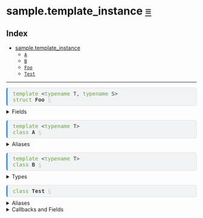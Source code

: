 sample.template\_instance [&equiv;](../index.md)
================================================

Index
-----

-   <a href="../sample/template_instance.md" id="index-link" class="link">sample.template_instance</a>
    -   <a href="../sample/template_instance.md#sample-template_instance-A" id="index-link" class="link"><code>A</code></a>
    -   <a href="../sample/template_instance.md#sample-template_instance-B" id="index-link" class="link"><code>B</code></a>
    -   <a href="../sample/template_instance.md#sample-template_instance-Foo" id="index-link" class="link"><code>Foo</code></a>
    -   <a href="../sample/template_instance.md#sample-template_instance-Test" id="index-link" class="link"><code>Test</code></a>

------------------------------------------------------------------------

<pre style="font-family:monospace;background-color:#f2f3f4;color:#373d3f;border:1px solid #dddddd;border-left:3px solid #0080ff;border-radius:5px 5px 5px 5px;margin-bottom:0.5em;padding:0.5em 1em 0.5em 1em">
<span style="color:#60ac39">template</span> &lt;<span style="color:#60ac39">typename</span> T, <span style="color:#60ac39">typename</span> S&gt;
<span style="color:#60ac39">struct</span> <span style="font-weight:bold">Foo</span> <a style="color:#c5c8c6" href="#sample-template_instance-Foo" id="sample-template_instance-Foo">§</a>
</pre>
<details>

<summary>Fields</summary>

-   <pre style="font-family:monospace;background-color:#f2f3f4;color:#373d3f;border:1px solid #dddddd;border-left:3px solid #0080ff;border-radius:5px 5px 5px 5px;margin-bottom:0.5em;padding:0.5em 1em 0.5em 1em">
    T <span style="font-weight:bold">x</span> <a style="color:#c5c8c6" href="#sample-template_instance-$quasi0-x" id="sample-template_instance-$quasi0-x">§</a>
    </pre>

-   <pre style="font-family:monospace;background-color:#f2f3f4;color:#373d3f;border:1px solid #dddddd;border-left:3px solid #0080ff;border-radius:5px 5px 5px 5px;margin-bottom:0.5em;padding:0.5em 1em 0.5em 1em">
    S <span style="font-weight:bold">y</span> <a style="color:#c5c8c6" href="#sample-template_instance-$quasi0-y" id="sample-template_instance-$quasi0-y">§</a>
    </pre>

</details>
<pre style="font-family:monospace;background-color:#f2f3f4;color:#373d3f;border:1px solid #dddddd;border-left:3px solid #0080ff;border-radius:5px 5px 5px 5px;margin-bottom:0.5em;padding:0.5em 1em 0.5em 1em">
<span style="color:#60ac39">template</span> &lt;<span style="color:#60ac39">typename</span> T&gt;
<span style="color:#60ac39">class</span> <span style="font-weight:bold">A</span> <a style="color:#c5c8c6" href="#sample-template_instance-A" id="sample-template_instance-A">§</a>
</pre>
<details>

<summary>Aliases</summary>

-   <pre style="font-family:monospace;background-color:#f2f3f4;color:#373d3f;border:1px solid #dddddd;border-left:3px solid #0080ff;border-radius:5px 5px 5px 5px;margin-bottom:0.5em;padding:0.5em 1em 0.5em 1em">
    <span style="color:#60ac39">using</span> <span style="font-weight:bold">A1_t</span> = T <a style="color:#c5c8c6" href="#sample-template_instance-A-A1_t" id="sample-template_instance-A-A1_t">§</a>
    </pre>

-   <pre style="font-family:monospace;background-color:#f2f3f4;color:#373d3f;border:1px solid #dddddd;border-left:3px solid #0080ff;border-radius:5px 5px 5px 5px;margin-bottom:0.5em;padding:0.5em 1em 0.5em 1em">
    <span style="color:#60ac39">template</span> &lt;<span style="color:#60ac39">auto</span> N&gt;
    <span style="color:#60ac39">using</span> <span style="font-weight:bold">A2_t</span> = T[N] <a style="color:#c5c8c6" href="#sample-template_instance-A-A2_t" id="sample-template_instance-A-A2_t">§</a>
    </pre>

</details>
<pre style="font-family:monospace;background-color:#f2f3f4;color:#373d3f;border:1px solid #dddddd;border-left:3px solid #0080ff;border-radius:5px 5px 5px 5px;margin-bottom:0.5em;padding:0.5em 1em 0.5em 1em">
<span style="color:#60ac39">template</span> &lt;<span style="color:#60ac39">typename</span> T&gt;
<span style="color:#60ac39">class</span> <span style="font-weight:bold">B</span> <a style="color:#c5c8c6" href="#sample-template_instance-B" id="sample-template_instance-B">§</a>
</pre>
<details>

<summary>Types</summary>

-   <pre style="font-family:monospace;background-color:#f2f3f4;color:#373d3f;border:1px solid #dddddd;border-left:3px solid #0080ff;border-radius:5px 5px 5px 5px;margin-bottom:0.5em;padding:0.5em 1em 0.5em 1em">
    <span style="color:#60ac39">template</span> &lt;<span style="color:#60ac39">typename</span> S&gt;
    <span style="color:#60ac39">class</span> <span style="font-weight:bold">A</span> <a style="color:#c5c8c6" href="#sample-template_instance-B-A" id="sample-template_instance-B-A">§</a>
    </pre>
    <details>

    <summary>Aliases</summary>

    -   <pre style="font-family:monospace;background-color:#f2f3f4;color:#373d3f;border:1px solid #dddddd;border-left:3px solid #0080ff;border-radius:5px 5px 5px 5px;margin-bottom:0.5em;padding:0.5em 1em 0.5em 1em">
        <span style="color:#60ac39">using</span> <span style="font-weight:bold">A1_t</span> = S <a style="color:#c5c8c6" href="#sample-template_instance-B-A-A1_t" id="sample-template_instance-B-A-A1_t">§</a>
        </pre>

    -   <pre style="font-family:monospace;background-color:#f2f3f4;color:#373d3f;border:1px solid #dddddd;border-left:3px solid #0080ff;border-radius:5px 5px 5px 5px;margin-bottom:0.5em;padding:0.5em 1em 0.5em 1em">
        <span style="color:#60ac39">template</span> &lt;<span style="color:#60ac39">auto</span> N&gt;
        <span style="color:#60ac39">using</span> <span style="font-weight:bold">A2_t</span> = S[N] <a style="color:#c5c8c6" href="#sample-template_instance-B-A-A2_t" id="sample-template_instance-B-A-A2_t">§</a>
        </pre>

    -   <pre style="font-family:monospace;background-color:#f2f3f4;color:#373d3f;border:1px solid #dddddd;border-left:3px solid #0080ff;border-radius:5px 5px 5px 5px;margin-bottom:0.5em;padding:0.5em 1em 0.5em 1em">
        <span style="color:#60ac39">using</span> <span style="font-weight:bold">A3_t</span> = <a style="color:#6684e1" href="../sample/template_instance.md#sample-template_instance-Foo"><span style="font-weight:bold">Foo</span></a>&lt;T, S&gt; <a style="color:#c5c8c6" href="#sample-template_instance-B-A-A3_t" id="sample-template_instance-B-A-A3_t">§</a>
        </pre>

    </details>

</details>
<pre style="font-family:monospace;background-color:#f2f3f4;color:#373d3f;border:1px solid #dddddd;border-left:3px solid #0080ff;border-radius:5px 5px 5px 5px;margin-bottom:0.5em;padding:0.5em 1em 0.5em 1em">
<span style="color:#60ac39">class</span> <span style="font-weight:bold">Test</span> <a style="color:#c5c8c6" href="#sample-template_instance-Test" id="sample-template_instance-Test">§</a>
</pre>
<details>

<summary>Aliases</summary>

-   <pre style="font-family:monospace;background-color:#f2f3f4;color:#373d3f;border:1px solid #dddddd;border-left:3px solid #0080ff;border-radius:5px 5px 5px 5px;margin-bottom:0.5em;padding:0.5em 1em 0.5em 1em">
    <span style="color:#60ac39">using</span> <span style="font-weight:bold">Bbool</span> = <a style="color:#6684e1" href="../sample/template_instance.md#sample-template_instance-B"><span style="font-weight:bold">B</span></a>&lt;<span style="color:#cfb017">bool</span>&gt; <a style="color:#c5c8c6" href="#sample-template_instance-Test-Bbool" id="sample-template_instance-Test-Bbool">§</a>
    </pre>

-   <pre style="font-family:monospace;background-color:#f2f3f4;color:#373d3f;border:1px solid #dddddd;border-left:3px solid #0080ff;border-radius:5px 5px 5px 5px;margin-bottom:0.5em;padding:0.5em 1em 0.5em 1em">
    <span style="color:#60ac39">using</span> <span style="font-weight:bold">BboolAuint32</span> = <a style="color:#6684e1" href="../sample/template_instance.md#sample-template_instance-B"><span style="font-weight:bold">B</span></a>&lt;<span style="color:#cfb017">bool</span>&gt;::<a style="color:#6684e1" href="../sample/template_instance.md#sample-template_instance-B-A"><span style="font-weight:bold">A</span></a>&lt;<span style="color:#60ac39">uint32</span>&gt; <a style="color:#c5c8c6" href="#sample-template_instance-Test-BboolAuint32" id="sample-template_instance-Test-BboolAuint32">§</a>
    </pre>

</details>
<details>

<summary>Callbacks and Fields</summary>

-   <pre style="font-family:monospace;background-color:#f2f3f4;color:#373d3f;border:1px solid #dddddd;border-left:3px solid #0080ff;border-radius:5px 5px 5px 5px;margin-bottom:0.5em;padding:0.5em 1em 0.5em 1em">
    <a style="color:#6684e1" href="../sample/template_instance.md#sample-template_instance-A"><span style="font-weight:bold">A</span></a>&lt;<span style="color:#60ac39">uint32</span>&gt; <span style="font-weight:bold">test_1</span> <a style="color:#c5c8c6" href="#sample-template_instance-Test-test_1" id="sample-template_instance-Test-test_1">§</a>
    </pre>

-   <pre style="font-family:monospace;background-color:#f2f3f4;color:#373d3f;border:1px solid #dddddd;border-left:3px solid #0080ff;border-radius:5px 5px 5px 5px;margin-bottom:0.5em;padding:0.5em 1em 0.5em 1em">
    <span style="color:#60ac39">const</span> <a style="color:#6684e1" href="../sample/template_instance.md#sample-template_instance-A"><span style="font-weight:bold">A</span></a>&lt;<span style="color:#60ac39">uint32</span>&gt;::<a style="color:#6684e1" href="../sample/template_instance.md#sample-template_instance-A-A1_t"><span style="font-weight:bold">A1_t</span></a> <span style="font-weight:bold">test_2</span> = <span style="color:#d73737">10</span> <a style="color:#c5c8c6" href="#sample-template_instance-Test-test_2" id="sample-template_instance-Test-test_2">§</a>
    </pre>

-   <pre style="font-family:monospace;background-color:#f2f3f4;color:#373d3f;border:1px solid #dddddd;border-left:3px solid #0080ff;border-radius:5px 5px 5px 5px;margin-bottom:0.5em;padding:0.5em 1em 0.5em 1em">
    <span style="color:#60ac39">const</span> <a style="color:#6684e1" href="../sample/template_instance.md#sample-template_instance-A"><span style="font-weight:bold">A</span></a>&lt;<span style="color:#60ac39">uint32</span>[<span style="color:#d73737">2</span>]&gt;::<a style="color:#6684e1" href="../sample/template_instance.md#sample-template_instance-A-A1_t"><span style="font-weight:bold">A1_t</span></a> <span style="font-weight:bold">test_3</span> = {<span style="color:#d73737">1</span>,<span style="color:#d73737">2</span>} <a style="color:#c5c8c6" href="#sample-template_instance-Test-test_3" id="sample-template_instance-Test-test_3">§</a>
    </pre>

-   <pre style="font-family:monospace;background-color:#f2f3f4;color:#373d3f;border:1px solid #dddddd;border-left:3px solid #0080ff;border-radius:5px 5px 5px 5px;margin-bottom:0.5em;padding:0.5em 1em 0.5em 1em">
    <a style="color:#6684e1" href="../sample/template_instance.md#sample-template_instance-A"><span style="font-weight:bold">A</span></a>&lt;<span style="color:#cfb017">bool</span>&gt;::<a style="color:#6684e1" href="../sample/template_instance.md#sample-template_instance-A-A2_t"><span style="font-weight:bold">A2_t</span></a>&lt;<span style="color:#d73737">2</span>&gt; <span style="font-weight:bold">test_4</span> = {<span style="color:#d73737">false</span>,<span style="color:#d73737">true</span>} <a style="color:#c5c8c6" href="#sample-template_instance-Test-test_4" id="sample-template_instance-Test-test_4">§</a>
    </pre>

-   <pre style="font-family:monospace;background-color:#f2f3f4;color:#373d3f;border:1px solid #dddddd;border-left:3px solid #0080ff;border-radius:5px 5px 5px 5px;margin-bottom:0.5em;padding:0.5em 1em 0.5em 1em">
    <a style="color:#6684e1" href="../sample/template_instance.md#sample-template_instance-B"><span style="font-weight:bold">B</span></a>&lt;<span style="color:#cfb017">bool</span>&gt;::<a style="color:#6684e1" href="../sample/template_instance.md#sample-template_instance-B-A"><span style="font-weight:bold">A</span></a>&lt;<span style="color:#60ac39">uint32</span>&gt;::<a style="color:#6684e1" href="../sample/template_instance.md#sample-template_instance-B-A-A1_t"><span style="font-weight:bold">A1_t</span></a> <span style="font-weight:bold">test_5</span> = <span style="color:#d73737">0</span> <a style="color:#c5c8c6" href="#sample-template_instance-Test-test_5" id="sample-template_instance-Test-test_5">§</a>
    </pre>

-   <pre style="font-family:monospace;background-color:#f2f3f4;color:#373d3f;border:1px solid #dddddd;border-left:3px solid #0080ff;border-radius:5px 5px 5px 5px;margin-bottom:0.5em;padding:0.5em 1em 0.5em 1em">
    <a style="color:#6684e1" href="../sample/template_instance.md#sample-template_instance-B"><span style="font-weight:bold">B</span></a>&lt;<span style="color:#cfb017">bool</span>&gt;::<a style="color:#6684e1" href="../sample/template_instance.md#sample-template_instance-B-A"><span style="font-weight:bold">A</span></a>&lt;<span style="color:#60ac39">uint32</span>&gt;::<a style="color:#6684e1" href="../sample/template_instance.md#sample-template_instance-B-A-A2_t"><span style="font-weight:bold">A2_t</span></a>&lt;<span style="color:#d73737">2</span>&gt; <span style="font-weight:bold">test_6</span> = {<span style="color:#d73737">0</span>,<span style="color:#d73737">1</span>} <a style="color:#c5c8c6" href="#sample-template_instance-Test-test_6" id="sample-template_instance-Test-test_6">§</a>
    </pre>

-   <pre style="font-family:monospace;background-color:#f2f3f4;color:#373d3f;border:1px solid #dddddd;border-left:3px solid #0080ff;border-radius:5px 5px 5px 5px;margin-bottom:0.5em;padding:0.5em 1em 0.5em 1em">
    <a style="color:#6684e1" href="../sample/template_instance.md#sample-template_instance-B"><span style="font-weight:bold">B</span></a>&lt;<span style="color:#cfb017">bool</span>&gt;::<a style="color:#6684e1" href="../sample/template_instance.md#sample-template_instance-B-A"><span style="font-weight:bold">A</span></a>&lt;<span style="color:#60ac39">uint32</span>&gt;::<a style="color:#6684e1" href="../sample/template_instance.md#sample-template_instance-B-A-A3_t"><span style="font-weight:bold">A3_t</span></a> <span style="font-weight:bold">test_7</span> = {<span style="color:#d73737">false</span>,<span style="color:#d73737">10</span>} <a style="color:#c5c8c6" href="#sample-template_instance-Test-test_7" id="sample-template_instance-Test-test_7">§</a>
    </pre>

-   <pre style="font-family:monospace;background-color:#f2f3f4;color:#373d3f;border:1px solid #dddddd;border-left:3px solid #0080ff;border-radius:5px 5px 5px 5px;margin-bottom:0.5em;padding:0.5em 1em 0.5em 1em">
    <a style="color:#6684e1" href="../sample/template_instance.md#sample-template_instance-B"><span style="font-weight:bold">B</span></a>&lt;<span style="color:#cfb017">bool</span>&gt;::<a style="color:#6684e1" href="../sample/template_instance.md#sample-template_instance-B-A"><span style="font-weight:bold">A</span></a>&lt;<span style="color:#60ac39">uint32</span>&gt;::<a style="color:#6684e1" href="../sample/template_instance.md#sample-template_instance-B-A-A3_t"><span style="font-weight:bold">A3_t</span></a> <span style="font-weight:bold">test_8</span> = {.<span style="font-weight:bold">x</span> = <span style="color:#d73737">false</span>,.<span style="font-weight:bold">y</span> = <span style="color:#d73737">10</span>} <a style="color:#c5c8c6" href="#sample-template_instance-Test-test_8" id="sample-template_instance-Test-test_8">§</a>
    </pre>

-   <pre style="font-family:monospace;background-color:#f2f3f4;color:#373d3f;border:1px solid #dddddd;border-left:3px solid #0080ff;border-radius:5px 5px 5px 5px;margin-bottom:0.5em;padding:0.5em 1em 0.5em 1em">
    <a style="color:#6684e1" href="../sample/template_instance.md#sample-template_instance-A"><span style="font-weight:bold">A</span></a>&lt;<a style="color:#6684e1" href="../sample/template_instance.md#sample-template_instance-A"><span style="font-weight:bold">A</span></a>&lt;<span style="color:#cfb017">bool</span>&gt;::<a style="color:#6684e1" href="../sample/template_instance.md#sample-template_instance-A-A1_t"><span style="font-weight:bold">A1_t</span></a>&gt;::<a style="color:#6684e1" href="../sample/template_instance.md#sample-template_instance-A-A1_t"><span style="font-weight:bold">A1_t</span></a> <span style="font-weight:bold">test_9</span> = <span style="color:#d73737">true</span> <a style="color:#c5c8c6" href="#sample-template_instance-Test-test_9" id="sample-template_instance-Test-test_9">§</a>
    </pre>

-   <pre style="font-family:monospace;background-color:#f2f3f4;color:#373d3f;border:1px solid #dddddd;border-left:3px solid #0080ff;border-radius:5px 5px 5px 5px;margin-bottom:0.5em;padding:0.5em 1em 0.5em 1em">
    <a style="color:#6684e1" href="../sample/template_instance.md#sample-template_instance-A"><span style="font-weight:bold">A</span></a>&lt;<a style="color:#6684e1" href="../sample/template_instance.md#sample-template_instance-A"><span style="font-weight:bold">A</span></a>&lt;<span style="color:#cfb017">bool</span>&gt;::<a style="color:#6684e1" href="../sample/template_instance.md#sample-template_instance-A-A2_t"><span style="font-weight:bold">A2_t</span></a>&lt;<span style="color:#d73737">2</span>&gt;&gt;::<a style="color:#6684e1" href="../sample/template_instance.md#sample-template_instance-A-A1_t"><span style="font-weight:bold">A1_t</span></a> <span style="font-weight:bold">test_10</span> = {<span style="color:#d73737">false</span>,<span style="color:#d73737">true</span>} <a style="color:#c5c8c6" href="#sample-template_instance-Test-test_10" id="sample-template_instance-Test-test_10">§</a>
    </pre>

-   <pre style="font-family:monospace;background-color:#f2f3f4;color:#373d3f;border:1px solid #dddddd;border-left:3px solid #0080ff;border-radius:5px 5px 5px 5px;margin-bottom:0.5em;padding:0.5em 1em 0.5em 1em">
    <a style="color:#6684e1" href="../sample/template_instance.md#sample-template_instance-B"><span style="font-weight:bold">B</span></a>&lt;<span style="color:#cfb017">bool</span>&gt;::<a style="color:#6684e1" href="../sample/template_instance.md#sample-template_instance-B-A"><span style="font-weight:bold">A</span></a>&lt;<a style="color:#6684e1" href="../sample/template_instance.md#sample-template_instance-B"><span style="font-weight:bold">B</span></a>&lt;<span style="color:#cfb017">bool</span>&gt;::<a style="color:#6684e1" href="../sample/template_instance.md#sample-template_instance-B-A"><span style="font-weight:bold">A</span></a>&lt;<span style="color:#60ac39">uint32</span>&gt;::<a style="color:#6684e1" href="../sample/template_instance.md#sample-template_instance-B-A-A3_t"><span style="font-weight:bold">A3_t</span></a>&gt;::<a style="color:#6684e1" href="../sample/template_instance.md#sample-template_instance-B-A-A1_t"><span style="font-weight:bold">A1_t</span></a> <span style="font-weight:bold">test_11</span> = {<span style="color:#d73737">true</span>,<span style="color:#d73737">10</span>} <a style="color:#c5c8c6" href="#sample-template_instance-Test-test_11" id="sample-template_instance-Test-test_11">§</a>
    </pre>

-   <pre style="font-family:monospace;background-color:#f2f3f4;color:#373d3f;border:1px solid #dddddd;border-left:3px solid #0080ff;border-radius:5px 5px 5px 5px;margin-bottom:0.5em;padding:0.5em 1em 0.5em 1em">
    <a style="color:#6684e1" href="../sample/template_instance.md#sample-template_instance-Test"><span style="font-weight:bold">Test</span></a>::<a style="color:#6684e1" href="../sample/template_instance.md#sample-template_instance-Test-Bbool"><span style="font-weight:bold">Bbool</span></a>::<a style="color:#6684e1" href="../sample/template_instance.md#sample-template_instance-B-A"><span style="font-weight:bold">A</span></a>&lt;<span style="color:#60ac39">uint32</span>&gt;::<a style="color:#6684e1" href="../sample/template_instance.md#sample-template_instance-B-A-A3_t"><span style="font-weight:bold">A3_t</span></a> <span style="font-weight:bold">test_12</span> = {<span style="color:#d73737">false</span>,<span style="color:#d73737">10</span>} <a style="color:#c5c8c6" href="#sample-template_instance-Test-test_12" id="sample-template_instance-Test-test_12">§</a>
    </pre>

-   <pre style="font-family:monospace;background-color:#f2f3f4;color:#373d3f;border:1px solid #dddddd;border-left:3px solid #0080ff;border-radius:5px 5px 5px 5px;margin-bottom:0.5em;padding:0.5em 1em 0.5em 1em">
    <a style="color:#6684e1" href="../sample/template_instance.md#sample-template_instance-Test"><span style="font-weight:bold">Test</span></a>::<a style="color:#6684e1" href="../sample/template_instance.md#sample-template_instance-Test-Bbool"><span style="font-weight:bold">Bbool</span></a>::<a style="color:#6684e1" href="../sample/template_instance.md#sample-template_instance-B-A"><span style="font-weight:bold">A</span></a>&lt;<span style="color:#60ac39">uint32</span>&gt;::<a style="color:#6684e1" href="../sample/template_instance.md#sample-template_instance-B-A-A3_t"><span style="font-weight:bold">A3_t</span></a> <span style="font-weight:bold">test_13</span> = {.<span style="font-weight:bold">x</span> = <span style="color:#d73737">false</span>,.<span style="font-weight:bold">y</span> = <span style="color:#d73737">10</span>} <a style="color:#c5c8c6" href="#sample-template_instance-Test-test_13" id="sample-template_instance-Test-test_13">§</a>
    </pre>

-   <pre style="font-family:monospace;background-color:#f2f3f4;color:#373d3f;border:1px solid #dddddd;border-left:3px solid #0080ff;border-radius:5px 5px 5px 5px;margin-bottom:0.5em;padding:0.5em 1em 0.5em 1em">
    <a style="color:#6684e1" href="../sample/template_instance.md#sample-template_instance-Test"><span style="font-weight:bold">Test</span></a>::<a style="color:#6684e1" href="../sample/template_instance.md#sample-template_instance-Test-BboolAuint32"><span style="font-weight:bold">BboolAuint32</span></a>::<a style="color:#6684e1" href="../sample/template_instance.md#sample-template_instance-B-A-A3_t"><span style="font-weight:bold">A3_t</span></a> <span style="font-weight:bold">test_14</span> = {<span style="color:#d73737">false</span>,<span style="color:#d73737">10</span>} <a style="color:#c5c8c6" href="#sample-template_instance-Test-test_14" id="sample-template_instance-Test-test_14">§</a>
    </pre>

</details>
